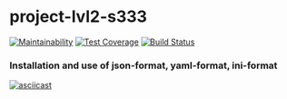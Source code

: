 # project-lvl2-s333
[![Maintainability](https://api.codeclimate.com/v1/badges/b65d46f8c2fd7eeee9e1/maintainability)](https://codeclimate.com/github/RomanVr/project-lvl2-s333/maintainability) [![Test Coverage](https://api.codeclimate.com/v1/badges/b65d46f8c2fd7eeee9e1/test_coverage)](https://codeclimate.com/github/RomanVr/project-lvl2-s333/test_coverage) [![Build Status](https://travis-ci.org/RomanVr/project-lvl2-s333.svg?branch=master)](https://travis-ci.org/RomanVr/project-lvl2-s333)

### Installation and use of json-format, yaml-format, ini-format
[![asciicast](https://asciinema.org/a/ZylsMGkFaG192XttFr10TiyYt.png)](https://asciinema.org/a/ZylsMGkFaG192XttFr10TiyYt)
